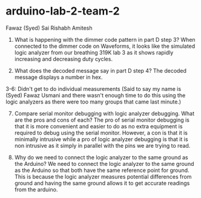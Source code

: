 # arduino-lab-2-team-2

Fawaz (Syed)
Sai
Rishabh
Amitesh

1. What is happening with the dimmer code pattern in part D step 3? When connected to the dimmer code on Waveforms, it looks like the
simulated logic analyzer from our breathing 319K lab 3  as it shows rapidly increasing and decreasing duty cycles. 

2. What does the decoded message say in part D step 4?  The decoded message displays a number in hex.

3-6: Didn't get to do individual measurements (Said to say my name is (Syed) Fawaz Usmani and there wasn't enough time to do 
this using the logic analyzers as there were too many groups that came last minute.)

7. Compare serial monitor debugging with logic analyzer debugging. What are the pros and cons of each? The pro of serial monitor 
debugging is that it is more convenient and easier to do as no extra equipment is required to debug using the serial monitor. However, a con is 
that it is minimally intrusive while a pro of logic analyzer debugging is that it is non intrusive as it simply in parallel with the pins
we are trying to read. 

8. Why do we need to connect the logic analyzer to the same ground as the Arduino? We need to connect the logic analyzer to the same ground
as the Arduino so that both have the same reference point for ground. This is because the logic analyzer measures potential differences from 
ground and having the same ground allows it to get accurate readings from the arduino.
